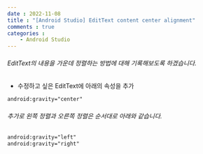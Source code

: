 ```yaml
---
date : 2022-11-08
title : "[Android Studio] EditText content center alignment"
comments : true
categories :
    - Android Studio
---
```


###### EditText의 내용을 가운데 정렬하는 방법에 대해 기록해보도록 하겠습니다.

* 수정하고 싶은 EditText에 아래의 속성을 추가

```xml
android:gravity="center"
```

###### 추가로 왼쪽 정렬과 오른쪽 정렬은 순서대로 아래와 같습니다.

```xml
android:gravity="left"
android:gravity="right"
```
